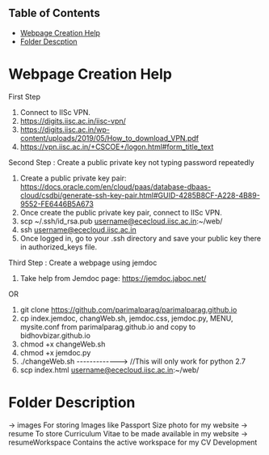 ## Table of Contents
* [Webpage Creation Help](#webpage-creation)
* [Folder Descption](#folder-description)

# Webpage Creation Help

First Step
1. Connect to IISc VPN. 
2. https://digits.iisc.ac.in/iisc-vpn/
3. https://digits.iisc.ac.in/wp-content/uploads/2019/05/How_to_download_VPN.pdf
4. https://vpn.iisc.ac.in/+CSCOE+/logon.html#form_title_text 

Second Step : Create a public private key not typing password repeatedly
1. Create a public private key pair: https://docs.oracle.com/en/cloud/paas/database-dbaas-cloud/csdbi/generate-ssh-key-pair.html#GUID-4285B8CF-A228-4B89-9552-FE6446B5A673
2. Once create the public private key pair, connect to IISc VPN.  
3. scp ~/.ssh/id_rsa.pub username@ececloud.iisc.ac.in:~/web/
4. ssh username@ececloud.iisc.ac.in
5. Once logged in, go to your .ssh directory and save your public key there in authorized_keys file. 

Third Step : Create a webpage using jemdoc
1. Take help from Jemdoc page: https://jemdoc.jaboc.net/

OR 

1. git clone https://github.com/parimalparag/parimalparag.github.io
2. cp index.jemdoc, changWeb.sh, jemdoc.css, jemdoc.py, MENU, mysite.conf from parimalparag.github.io and copy to bidhovbizar.github.io 
3. chmod +x changeWeb.sh 
4. chmod +x jemdoc.py
5. ./changeWeb.sh -------------> //This will only work for python 2.7
6. scp index.html username@ececloud.iisc.ac.in:~/web/

# Folder Description  

   -> images
   	For storing Images like Passport Size photo for my website
   -> resume
        To store Curriculum Vitae to be made available in my website
   -> resumeWorkspace
   	Contains the active workspace for my CV Development
